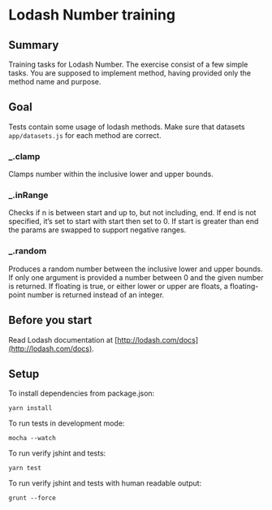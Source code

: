 # Lodash Number training

## Summary

Training tasks for Lodash Number. The exercise consist of a few simple tasks.
You are supposed to implement method, having provided only the method name and purpose.

## Goal

Tests contain some usage of lodash methods.
Make sure that datasets `app/datasets.js` for each method are correct.

### _.clamp

Clamps number within the inclusive lower and upper bounds.

### _.inRange

Checks if n is between start and up to, but not including, end. 
If end is not specified, it’s set to start with start then set to 0. 
If start is greater than end the params are swapped to support negative ranges.

### _.random

Produces a random number between the inclusive lower and upper bounds. 
If only one argument is provided a number between 0 and the given number is returned. 
If floating is true, or either lower or upper are floats, a floating-point number is returned instead of an integer. 


## Before you start

Read Lodash documentation at [http://lodash.com/docs](http://lodash.com/docs).

## Setup
To install dependencies from package.json:

    yarn install

To run tests in development mode:

    mocha --watch

To run verify jshint and tests:

    yarn test

To run verify jshint and tests with human readable output:

    grunt --force
